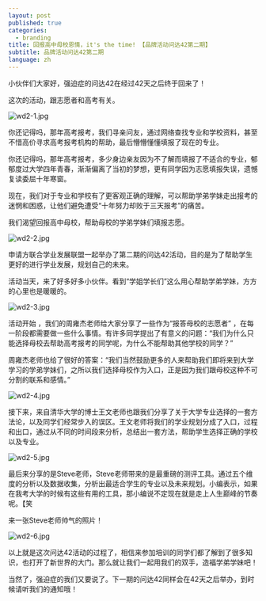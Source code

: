 ```yaml
---
layout: post
published: true
categories:
  - branding
title: 回报高中母校恩情，it's the time! 【品牌活动问达42第二期】
subtitle: 品牌活动问达42第二期
language: zh
---
```

小伙伴们大家好，强迫症的问达42在经过42天之后终于回来了！

这次的活动，跟志愿者和高考有关。

![wd2-1.jpg]({{site.baseurl}}/image/wd2-1.jpg)

你还记得吗，那年高考报考，我们寻亲问友，通过网络查找专业和学校资料，甚至不惜高价寻求高考报考机构的帮助，最后懵懵懂懂填报了现在的专业。

你还记得吗，那年高考报考，多少身边亲友因为不了解而填报了不适合的专业，郁郁度过大学四年青春，渐渐偏离了当初的梦想，更有同学因为志愿填报失误，遗憾复读委屈十年寒窗。

现在，我们对于专业和学校有了更客观正确的理解，可以帮助学弟学妹走出报考的迷惘和困惑，让他们避免遭受“十年努力却败于三天报考”的痛苦。

我们渴望回报高中母校，帮助母校的学弟学妹们填报志愿。

![wd2-2.jpg]({{site.baseurl}}/image/wd2-2.jpg)
 
申请方联合学业发展联盟一起举办了第二期的问达42活动，目的是为了帮助学生更好的进行学业发展，规划自己的未来。

	
活动当天，来了好多好多小伙伴。看到“学姐学长们”这么用心帮助学弟学妹，方方的心里也是暖暖的。
 
![wd2-3.jpg]({{site.baseurl}}/image/wd2-3.jpg)


活动开始	，我们的周雍杰老师给大家分享了一些作为“报答母校的志愿者” ，在每一阶段都需要做一些什么事情。有许多同学提出了有意义的问题：“我们为什么只能选择母校去帮助高考报考的同学呢，为什么不能帮助其他学校的同学？”

周雍杰老师也给了很好的答案：“我们当然鼓励更多的人来帮助我们即将来到大学学习的学弟学妹们，之所以我们选择母校作为入口，正是因为我们跟母校这种不可分割的联系和感情。”
 
![wd2-4.jpg]({{site.baseurl}}/image/wd2-4.jpg)


接下来，来自清华大学的博士王文老师也跟我们分享了关于大学专业选择的一套方法论，以及同学们经常步入的误区。王文老师将我们的学业规划分成了入口，过程和出口，通过从不同的时间段来分析，总结出一套方法，帮助学生选择正确的学校以及专业。
 
![wd2-5.jpg]({{site.baseurl}}/image/wd2-5.jpg)

最后来分享的是Steve老师，Steve老师带来的是最重磅的测评工具。通过五个维度的分析以及数据收集，分析出最适合学生的专业以及未来规划。小编表示，如果在我考大学的时候有这些有用的工具，那小编说不定现在就是走上人生巅峰的节奏呢。【笑

来一张Steve老师帅气的照片！
 
![wd2-6.jpg]({{site.baseurl}}/image/wd2-6.jpg)


以上就是这次问达42活动的过程了，相信来参加培训的同学们都了解到了很多知识，也打开了新世界的大门。那么就让我们一起用我们的双手，造福学弟学妹吧！

当然了，强迫症的我们又要说了。下一期的问达42同样会在42天之后举办，到时候请听我们的通知哦！
